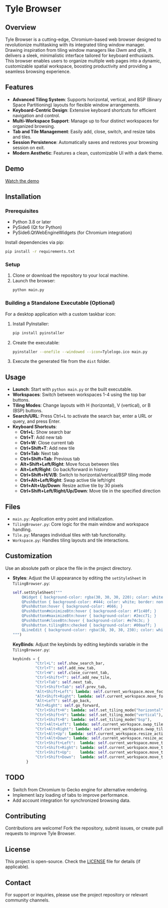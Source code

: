 # Tyle Browser

## Overview
Tyle Browser is a cutting-edge, Chromium-based web browser designed to revolutionize multitasking with its integrated tiling window manager. Drawing inspiration from tiling window managers like i3wm and qtile, it delivers a sleek, minimalistic interface tailored for keyboard enthusiasts. This browser enables users to organize multiple web pages into a dynamic, customizable spatial workspace, boosting productivity and providing a seamless browsing experience.

## Features
- **Advanced Tiling System**: Supports horizontal, vertical, and BSP (Binary Space Partitioning) layouts for flexible window arrangements.
- **Keyboard-Centric Design**: Extensive keyboard shortcuts for efficient navigation and control.
- **Multi-Workspace Support**: Manage up to four distinct workspaces for organized browsing.
- **Tab and Tile Management**: Easily add, close, switch, and resize tabs and tiles.
- **Session Persistence**: Automatically saves and restores your browsing session on exit.
- **Modern Aesthetic**: Features a clean, customizable UI with a dark theme.


## Demo
[Watch the demo](misc/Tyle_recording.mp4)

## Installation

### Prerequisites
- Python 3.8 or later
- PySide6 (Qt for Python)
- PySide6.QtWebEngineWidgets (for Chromium integration)

Install dependencies via pip:
```bash
pip install -r requirements.txt
```

### Setup
1. Clone or download the repository to your local machine.
2. Launch the browser:
   ```bash
   python main.py
   ```

### Building a Standalone Executable (Optional)
For a desktop application with a custom taskbar icon:
1. Install PyInstaller:
   ```bash
   pip install pyinstaller
   ```
2. Create the executable:
   ```bash
   pyinstaller --onefile --windowed --icon=Tylelogo.ico main.py
   ```
4. Execute the generated file from the `dist` folder.

## Usage
- **Launch**: Start with `python main.py` or the built executable.
- **Workspaces**: Switch between workspaces 1-4 using the top bar buttons.
- **Tiling Modes**: Change layouts with H (horizontal), V (vertical), or B (BSP) buttons.
- **Search/URL**: Press Ctrl+L to activate the search bar, enter a URL or query, and press Enter.
- **Keyboard Shortcuts**:
  - **Ctrl+L**: Show search bar
  - **Ctrl+T**: Add new tab
  - **Ctrl+W**: Close current tab
  - **Ctrl+Shift+T**: Add new tile
  - **Ctrl+Tab**: Next tab
  - **Ctrl+Shift+Tab**: Previous tab
  - **Alt+Shift+Left/Right**: Move focus between tiles
  - **Alt+Left/Right**: Go back/forward in history
  - **Ctrl+Shift+H/V/B**: Switch to horizontal/vertical/BSP tiling mode
  - **Ctrl+Alt+Left/Right**: Swap active tile left/right
  - **Ctrl+Alt+Up/Down**: Resize active tile by 30 pixels
  - **Ctrl+Shift+Left/Right/Up/Down**: Move tile in the specified direction

## Files
- `main.py`: Application entry point and initialization.
- `TilingBrowser.py`: Core logic for the main window and workspace handling.
- `Tile.py`: Manages individual tiles with tab functionality.
- `Workspace.py`: Handles tiling layouts and tile interactions.

## Customization
  Use an absolute path or place the file in the project directory.
- **Styles**: Adjust the UI appearance by editing the `setStyleSheet` in `TilingBrowser.py`:
  ```python
  self.setStyleSheet("""
      QWidget { background-color: rgba(30, 30, 30, 220); color: white; }
      QPushButton { background-color: #444; color: white; border: none; padding: 6px; border-radius: 12px; min-width: 24px; }
      QPushButton:hover { background-color: #666; }
      QPushButton#minimizeBtn:hover { background-color: #f1c40f; }
      QPushButton#maximizeBtn:hover { background-color: #2ecc71; }
      QPushButton#closeBtn:hover { background-color: #e74c3c; }
      QPushButton.tilingBtn:checked { background-color: #00aaff; }
      QLineEdit { background-color: rgba(30, 30, 30, 230); color: white; border: 2px solid #00aaff; border-radius: 12px; padding: 8px 12px; font-size: 16px; }
  """)
  ```
  **KeyBinds**: Adjust the keybinds by editing keybinds variable in the `TilingBrowser.py`:
  ```python
  keybinds = {
            "Ctrl+L": self.show_search_bar,
            "Ctrl+T": self.add_new_tab,
            "Ctrl+W": self.close_current_tab,
            "Ctrl+Shift+T": self.add_new_tile,
            "Ctrl+Tab": self.next_tab,
            "Ctrl+Shift+Tab": self.prev_tab,
            "Alt+Shift+Left": lambda: self.current_workspace.move_focus(-1) if self.current_workspace else None,
            "Alt+Shift+Right": lambda: self.current_workspace.move_focus(1) if self.current_workspace else None,
            "Alt+Left": self.go_back,
            "Alt+Right": self.go_forward,
            "Ctrl+Shift+H": lambda: self.set_tiling_mode("horizontal"),
            "Ctrl+Shift+V": lambda: self.set_tiling_mode("vertical"),
            "Ctrl+Shift+B": lambda: self.set_tiling_mode("bsp"),
            "Ctrl+Alt+Left": lambda: self.current_workspace.swap_tile(-1) if self.current_workspace else None,
            "Ctrl+Alt+Right": lambda: self.current_workspace.swap_tile(1) if self.current_workspace else None,
            "Ctrl+Alt+Up": lambda: self.current_workspace.resize_active_tile(30) if self.current_workspace else None,
            "Ctrl+Alt+Down": lambda: self.current_workspace.resize_active_tile(-30) if self.current_workspace else None,
            "Ctrl+Shift+Left":  lambda: self.current_workspace.move_tile("left")  if self.current_workspace else None,
            "Ctrl+Shift+Right": lambda: self.current_workspace.move_tile("right") if self.current_workspace else None,
            "Ctrl+Shift+Up":    lambda: self.current_workspace.move_tile("up")    if self.current_workspace else None,
            "Ctrl+Shift+Down":  lambda: self.current_workspace.move_tile("down")  if self.current_workspace else None,
        }
  ```

## TODO
- Switch from Chromium to Gecko engine for alternative rendering.
- Implement lazy loading of tabs to improve performance.
- Add account integration for synchronized browsing data.

## Contributing
Contributions are welcome! Fork the repository, submit issues, or create pull requests to improve Tyle Browser.

## License
This project is open-source. Check the [LICENSE](LICENSE) file for details (if applicable).

## Contact
For support or inquiries, please use the project repository or relevant community channels.
